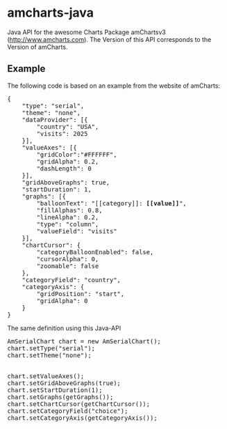 # amcharts-java

Java API for the awesome Charts Package amChartsv3 (http://www.amcharts.com).
The Version of this API corresponds to the Version of amCharts.

## Example

The following code is based on an example from the website of amCharts:
<pre>
{
    "type": "serial",
    "theme": "none",
    "dataProvider": [{
        "country": "USA",
        "visits": 2025
    }],
    "valueAxes": [{
        "gridColor":"#FFFFFF",
		"gridAlpha": 0.2,
		"dashLength": 0
    }],
    "gridAboveGraphs": true,
    "startDuration": 1,
    "graphs": [{
        "balloonText": "[[category]]: <b>[[value]]</b>",
        "fillAlphas": 0.8,
        "lineAlpha": 0.2,
        "type": "column",
        "valueField": "visits"		
    }],
    "chartCursor": {
        "categoryBalloonEnabled": false,
        "cursorAlpha": 0,
        "zoomable": false
    },
    "categoryField": "country",
    "categoryAxis": {
        "gridPosition": "start",
        "gridAlpha": 0
    }
}
</pre>

The same definition using this Java-API

<pre>
AmSerialChart chart = new AmSerialChart();
chart.setType("serial");
chart.setTheme("none");


chart.setValueAxes();
chart.setGridAboveGraphs(true);
chart.setStartDuration(1);
chart.setGraphs(getGraphs());
chart.setChartCursor(getChartCursor());
chart.setCategoryField("choice");
chart.setCategoryAxis(getCategoryAxis());
</pre>




